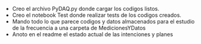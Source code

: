 - Creo el archivo PyDAQ.py donde cargar los codigos listos.
- Creo el notebook Test donde realizar tests de los codigos creados.
- Mando todo lo que parece codigos y datos almacenados para el estudio de la frecuencia a una carpeta de MedicionesYDatos
- Anoto en el readme el estado actual de las intenciones y planes